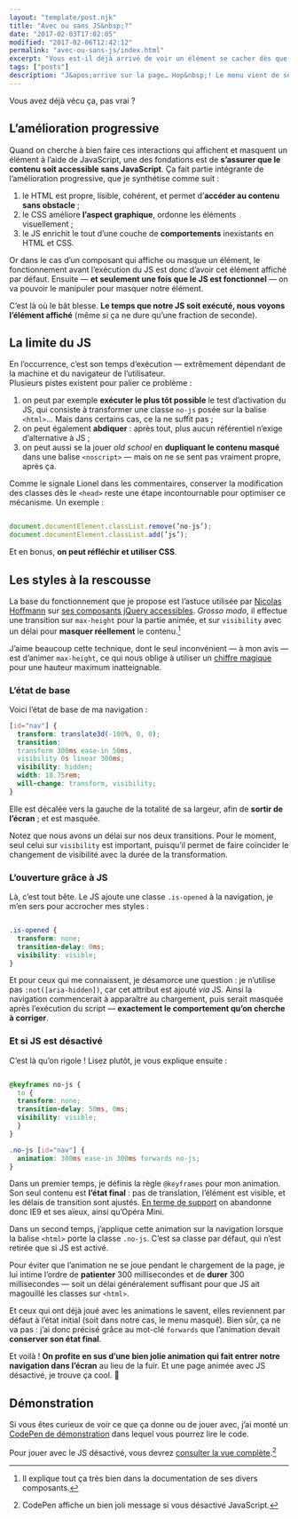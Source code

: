 ```yaml
---
layout: "template/post.njk"
title: "Avec ou sans JS&nbsp;?"
date: "2017-02-03T17:02:05"
modified: "2017-02-06T12:42:12"
permalink: "avec-ou-sans-js/index.html"
excerpt: "Vous est-il déjà arrivé de voir un élément se cacher dès que vous arrivez sur un site&nbsp;? Rassurez-vous, ça n'est pas qu'il ne vous aime pas, non&nbsp;: son concepteur a simplement pensé que sans JavaScript, ce contenu devait être affiché. Et quand JavaScript est activé, il le cache. C'est malin&nbsp;! Mais vous l’avez vu."
tags: ["posts"]
description: "J&apos;arrive sur la page… Hop&nbsp;! Le menu vient de se cacher&nbsp;! J&apos;ai du l&apos;effrayer…"
---
```

Vous avez déjà vécu ça, pas vrai&nbsp;?

## L’amélioration progressive

Quand on cherche à bien faire ces interactions qui affichent et masquent un élément à l’aide de JavaScript, une des fondations est de **s’assurer que le contenu soit accessible sans JavaScript**. Ça fait partie intégrante de l’amélioration progressive, que je synthétise comme suit&nbsp;:

1.  le HTML est propre, lisible, cohérent, et permet d’**accéder au contenu sans obstacle**&nbsp;;
2.  le CSS améliore **l’aspect graphique**, ordonne les éléments visuellement&nbsp;;
3.  le JS enrichit le tout d’une couche de **comportements** inexistants en HTML et CSS.

Or dans le cas d’un composant qui affiche ou masque un élément, le fonctionnement avant l’exécution du JS est donc d’avoir cet élément affiché par défaut. Ensuite —&nbsp;**et seulement une fois que le JS est fonctionnel**&nbsp;— on va pouvoir le manipuler pour masquer notre élément.

C’est là où le bât blesse. **Le temps que notre JS soit exécuté, nous voyons l’élément affiché** (même si ça ne dure qu’une fraction de seconde).

## La limite du JS

En l’occurrence, c’est son temps d’exécution —&nbsp;extrêmement dépendant de la machine et du navigateur de l’utilisateur.  
Plusieurs pistes existent pour palier ce problème&nbsp;:

1.  on peut par exemple **exécuter le plus tôt possible** le test d’activation du JS, qui consiste à transformer une classe `no-js` posée sur la balise `<html>`… Mais dans certains cas, ce la ne suffit pas&nbsp;;
2.  on peut également **abdiquer**&nbsp;: après tout, plus aucun référentiel n’exige d’alternative à JS&nbsp;;
3.  on peut aussi se la jouer _old school_ en **dupliquant le contenu masqué** dans une balise `<noscript>` —&nbsp;mais on ne se sent pas vraiment propre, après ça.

Comme le signale Lionel dans les commentaires, conserver la modification des classes dès le `<head>` reste une étape incontournable pour optimiser ce mécanisme. Un exemple&nbsp;:

```javascript

document.documentElement.classList.remove(’no-js’);
document.documentElement.classList.add(’js’);
```

Et en bonus, **on peut réfléchir et utiliser CSS**.

## Les styles à la rescousse

La base du fonctionnement que je propose est l’astuce utilisée par [Nicolas Hoffmann](https://www.nicolas-hoffmann.net/source/) sur [ses composants jQuery accessibles](https://a11y.nicolas-hoffmann.net/). _Grosso modo_, il effectue une transition sur `max-height` pour la partie animée, et sur `visibility` avec un délai pour **masquer réellement** le contenu.[^1]

[^1]: Il explique tout ça très bien dans la documentation de ses divers composants.



J’aime beaucoup cette technique, dont le seul inconvénient —&nbsp;à mon avis&nbsp;— est d’animer `max-height`, ce qui nous oblige à utiliser un [chiffre magique](https://www.ffoodd.fr/decouvrez-le-calcul-magique/) pour une hauteur maximum inatteignable.

### L’état de base

Voici l’état de base de ma navigation&nbsp;:

```css
[id="nav"] {
  transform: translate3d(-100%, 0, 0);
  transition:
  transform 300ms ease-in 50ms,
  visibility 0s linear 300ms;
  visibility: hidden;
  width: 18.75rem;
  will-change: transform, visibility;
}
```

Elle est décalée vers la gauche de la totalité de sa largeur, afin de **sortir de l’écran**&nbsp;; et est masquée.

Notez que nous avons un délai sur nos deux transitions. Pour le moment, seul celui sur `visibility` est important, puisqu’il permet de faire coïncider le changement de visibilité avec la durée de la transformation.

### L’ouverture grâce à JS

Là, c’est tout bête. Le JS ajoute une classe `.is-opened` à la navigation, je m’en sers pour accrocher mes styles&nbsp;:

```css

.is-opened {
  transform: none;
  transition-delay: 0ms;
  visibility: visible;
}
```

Et pour ceux qui me connaissent, je désamorce une question&nbsp;: je n’utilise pas `:not([aria-hidden])`, car cet attribut est ajouté _via_ JS. Ainsi la navigation commencerait à apparaître au chargement, puis serait masquée après l’exécution du script —&nbsp;**exactement le comportement qu’on cherche à corriger**.

### Et si JS est désactivé

C’est là qu’on rigole&nbsp;! Lisez plutôt, je vous explique ensuite&nbsp;:

```css

@keyframes no-js {
  to {
  transform: none;
  transition-delay: 50ms, 0ms;
  visibility: visible;
  }
}

.no-js [id="nav"] {
  animation: 300ms ease-in 300ms forwards no-js;
}
```

Dans un premier temps, je définis la règle `@keyframes` pour mon animation. Son seul contenu est **l’état final**&nbsp;: pas de translation, l’élément est visible, et les délais de transition sont ajustés. [En terme de support](https://caniuse.com/#search=keyframes) on abandonne donc IE9 et ses aïeux, ainsi qu’Opéra Mini.

Dans un second temps, j’applique cette animation sur la navigation lorsque la balise `<html>` porte la classe `.no-js`. C’est sa classe par défaut, qui n’est retirée que si JS est activé.

Pour éviter que l’animation ne se joue pendant le chargement de la page, je lui intime l’ordre de **patienter** 300 millisecondes et de **durer** 300 millisecondes —&nbsp;soit un délai généralement suffisant pour que JS ait magouillé les classes sur `<html>`.

Et ceux qui ont déjà joué avec les animations le savent, elles reviennent par défaut à l’état initial (soit dans notre cas, le menu masqué). Bien sûr, ça ne va pas&nbsp;: j’ai donc précisé grâce au mot-clé `forwards` que l’animation devait **conserver son état final**.

Et voilà&nbsp;! **On profite en sus d’une bien jolie animation qui fait entrer notre navigation dans l’écran** au lieu de la fuir. Et une page animée avec JS désactivé, je trouve ça cool. 🙂

## Démonstration

Si vous êtes curieux de voir ce que ça donne ou de jouer avec, j’ai monté un [CodePen de démonstration](https://codepen.io/ffoodd/pen/apGqpQ) dans lequel vous pourrez lire le code.

Pour jouer avec le JS désactivé, vous devrez [consulter la vue complète](https://codepen.io/ffoodd/full/apGqpQ/).[^2]

[^2]: CodePen affiche un bien joli message si vous désactivé JavaScript.

